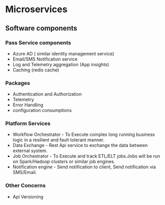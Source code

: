 # Microservices

## Software components

### Pass Service components

* Azure AD ( similar identity management service)
* Email/SMS Notification service
* Log and Telemetry aggregation (App insights)
* Caching (redis cache)

### Packages  

* Authentication and Authorization
* Telemetry
* Error Handling
* configuration  consumptions

### Platform Services

* Workflow Orchestrator - To Execute complex long running business logic in a resilient and fault tolerant manner.
* Data Exchange - Rest Api service to exchange the data between external system.
* Job Orchestrator - To Execute and track ETL/ELT jobs.Jobs will be run on Spark/Hadoop clusters or similar job engines.
* Notification engine - Send notification to client, Send notification via SMS/Email.

### Other Concerns

* Api Versioning
